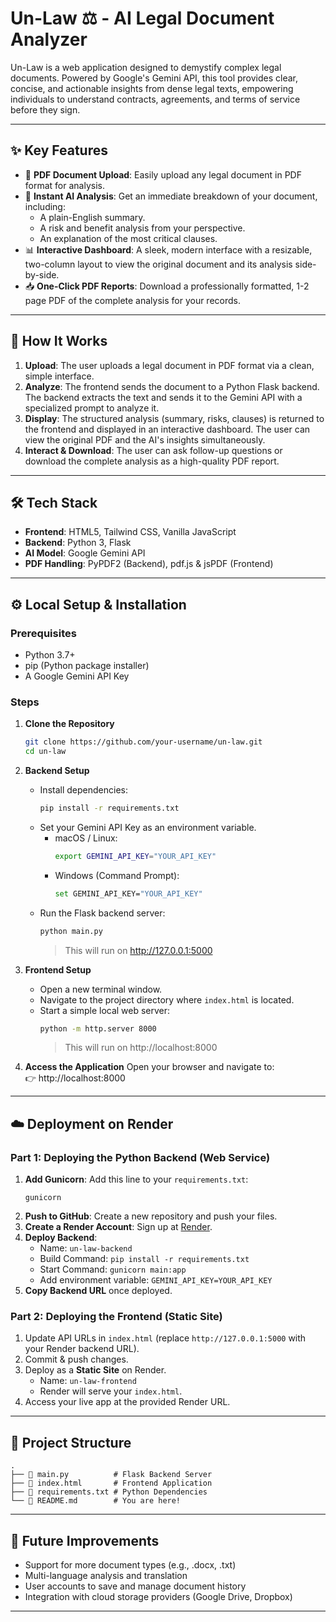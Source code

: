 # Un-Law ⚖️ - AI Legal Document Analyzer

Un-Law is a web application designed to demystify complex legal documents. Powered by Google's Gemini API, this tool provides clear, concise, and actionable insights from dense legal texts, empowering individuals to understand contracts, agreements, and terms of service before they sign.

---

## ✨ Key Features

- 📄 **PDF Document Upload**: Easily upload any legal document in PDF format for analysis.
- 🧠 **Instant AI Analysis**: Get an immediate breakdown of your document, including:
  - A plain-English summary.
  - A risk and benefit analysis from your perspective.
  - An explanation of the most critical clauses.
- 📊 **Interactive Dashboard**: A sleek, modern interface with a resizable, two-column layout to view the original document and its analysis side-by-side.
- 📥 **One-Click PDF Reports**: Download a professionally formatted, 1-2 page PDF of the complete analysis for your records.

---

## 🚀 How It Works

1. **Upload**: The user uploads a legal document in PDF format via a clean, simple interface.
2. **Analyze**: The frontend sends the document to a Python Flask backend. The backend extracts the text and sends it to the Gemini API with a specialized prompt to analyze it.
3. **Display**: The structured analysis (summary, risks, clauses) is returned to the frontend and displayed in an interactive dashboard. The user can view the original PDF and the AI's insights simultaneously.
4. **Interact & Download**: The user can ask follow-up questions or download the complete analysis as a high-quality PDF report.

---

## 🛠️ Tech Stack

- **Frontend**: HTML5, Tailwind CSS, Vanilla JavaScript
- **Backend**: Python 3, Flask
- **AI Model**: Google Gemini API
- **PDF Handling**: PyPDF2 (Backend), pdf.js & jsPDF (Frontend)

---

## ⚙️ Local Setup & Installation

### Prerequisites

- Python 3.7+
- pip (Python package installer)
- A Google Gemini API Key

### Steps

1. **Clone the Repository**
   ```bash
   git clone https://github.com/your-username/un-law.git
   cd un-law
   ```

2. **Backend Setup**
   - Install dependencies:
     ```bash
     pip install -r requirements.txt
     ```
   - Set your Gemini API Key as an environment variable.
     - macOS / Linux:
       ```bash
       export GEMINI_API_KEY="YOUR_API_KEY"
       ```
     - Windows (Command Prompt):
       ```bash
       set GEMINI_API_KEY="YOUR_API_KEY"
       ```
   - Run the Flask backend server:
     ```bash
     python main.py
     ```
     > This will run on http://127.0.0.1:5000

3. **Frontend Setup**
   - Open a new terminal window.
   - Navigate to the project directory where `index.html` is located.
   - Start a simple local web server:
     ```bash
     python -m http.server 8000
     ```
     > This will run on http://localhost:8000

4. **Access the Application**
   Open your browser and navigate to:  
   👉 http://localhost:8000

---

## ☁️ Deployment on Render

### Part 1: Deploying the Python Backend (Web Service)

1. **Add Gunicorn**: Add this line to your `requirements.txt`:
   ```
   gunicorn
   ```
2. **Push to GitHub**: Create a new repository and push your files.
3. **Create a Render Account**: Sign up at [Render](https://render.com).
4. **Deploy Backend**:
   - Name: `un-law-backend`
   - Build Command: `pip install -r requirements.txt`
   - Start Command: `gunicorn main:app`
   - Add environment variable: `GEMINI_API_KEY=YOUR_API_KEY`
5. **Copy Backend URL** once deployed.

### Part 2: Deploying the Frontend (Static Site)

1. Update API URLs in `index.html` (replace `http://127.0.0.1:5000` with your Render backend URL).
2. Commit & push changes.
3. Deploy as a **Static Site** on Render.
   - Name: `un-law-frontend`
   - Render will serve your `index.html`.
4. Access your live app at the provided Render URL.

---

## 📂 Project Structure

```
.
├── 📄 main.py          # Flask Backend Server
├── 📄 index.html       # Frontend Application
├── 📄 requirements.txt # Python Dependencies
└── 📄 README.md        # You are here!
```

---

## 🔮 Future Improvements

- Support for more document types (e.g., .docx, .txt)
- Multi-language analysis and translation
- User accounts to save and manage document history
- Integration with cloud storage providers (Google Drive, Dropbox)

---


